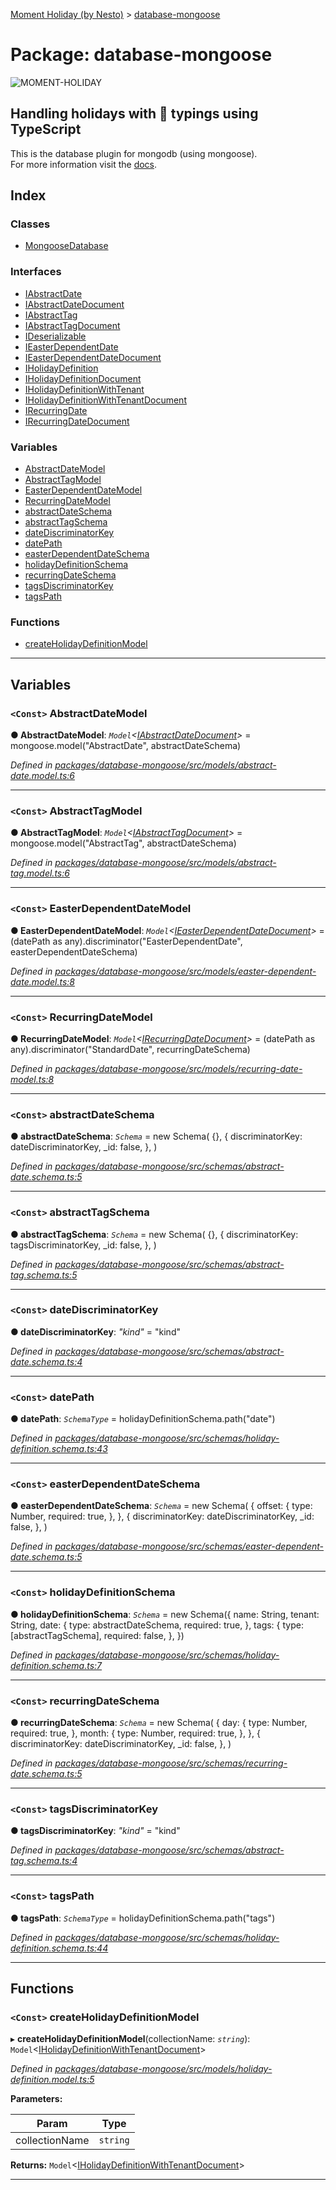[Moment Holiday (by Nesto)](../README.md) > [database-mongoose](../modules/database_mongoose.md)

# Package: database-mongoose

![MOMENT-HOLIDAY](https://raw.githubusercontent.com/nesto-software/moment-holiday/master/docs/assets/images/moment-holiday.png)

Handling holidays with 💪 typings using TypeScript
--------------------------------------------------

This is the database plugin for mongodb (using mongoose).  
For more information visit the [docs](https://nesto-software.github.io/moment-holiday/docs/).

## Index

### Classes

* [MongooseDatabase](../classes/database_mongoose.mongoosedatabase.md)

### Interfaces

* [IAbstractDate](../interfaces/database_mongoose.iabstractdate.md)
* [IAbstractDateDocument](../interfaces/database_mongoose.iabstractdatedocument.md)
* [IAbstractTag](../interfaces/database_mongoose.iabstracttag.md)
* [IAbstractTagDocument](../interfaces/database_mongoose.iabstracttagdocument.md)
* [IDeserializable](../interfaces/database_mongoose.ideserializable.md)
* [IEasterDependentDate](../interfaces/database_mongoose.ieasterdependentdate.md)
* [IEasterDependentDateDocument](../interfaces/database_mongoose.ieasterdependentdatedocument.md)
* [IHolidayDefinition](../interfaces/database_mongoose.iholidaydefinition.md)
* [IHolidayDefinitionDocument](../interfaces/database_mongoose.iholidaydefinitiondocument.md)
* [IHolidayDefinitionWithTenant](../interfaces/database_mongoose.iholidaydefinitionwithtenant.md)
* [IHolidayDefinitionWithTenantDocument](../interfaces/database_mongoose.iholidaydefinitionwithtenantdocument.md)
* [IRecurringDate](../interfaces/database_mongoose.irecurringdate.md)
* [IRecurringDateDocument](../interfaces/database_mongoose.irecurringdatedocument.md)

### Variables

* [AbstractDateModel](database_mongoose.md#abstractdatemodel)
* [AbstractTagModel](database_mongoose.md#abstracttagmodel)
* [EasterDependentDateModel](database_mongoose.md#easterdependentdatemodel)
* [RecurringDateModel](database_mongoose.md#recurringdatemodel)
* [abstractDateSchema](database_mongoose.md#abstractdateschema)
* [abstractTagSchema](database_mongoose.md#abstracttagschema)
* [dateDiscriminatorKey](database_mongoose.md#datediscriminatorkey)
* [datePath](database_mongoose.md#datepath)
* [easterDependentDateSchema](database_mongoose.md#easterdependentdateschema)
* [holidayDefinitionSchema](database_mongoose.md#holidaydefinitionschema)
* [recurringDateSchema](database_mongoose.md#recurringdateschema)
* [tagsDiscriminatorKey](database_mongoose.md#tagsdiscriminatorkey)
* [tagsPath](database_mongoose.md#tagspath)

### Functions

* [createHolidayDefinitionModel](database_mongoose.md#createholidaydefinitionmodel)

---

## Variables

<a id="abstractdatemodel"></a>

### `<Const>` AbstractDateModel

**● AbstractDateModel**: *`Model`<[IAbstractDateDocument](../interfaces/database_mongoose.iabstractdatedocument.md)>* = 
    mongoose.model<IAbstractDateDocument>("AbstractDate", abstractDateSchema)

*Defined in [packages/database-mongoose/src/models/abstract-date.model.ts:6](https://github.com/nesto-software/moment-holiday/blob/c39e49d/packages/database-mongoose/src/models/abstract-date.model.ts#L6)*

___
<a id="abstracttagmodel"></a>

### `<Const>` AbstractTagModel

**● AbstractTagModel**: *`Model`<[IAbstractTagDocument](../interfaces/database_mongoose.iabstracttagdocument.md)>* = 
    mongoose.model<IAbstractTagDocument>("AbstractTag", abstractDateSchema)

*Defined in [packages/database-mongoose/src/models/abstract-tag.model.ts:6](https://github.com/nesto-software/moment-holiday/blob/c39e49d/packages/database-mongoose/src/models/abstract-tag.model.ts#L6)*

___
<a id="easterdependentdatemodel"></a>

### `<Const>` EasterDependentDateModel

**● EasterDependentDateModel**: *`Model`<[IEasterDependentDateDocument](../interfaces/database_mongoose.ieasterdependentdatedocument.md)>* = 
    (datePath as any).discriminator("EasterDependentDate", easterDependentDateSchema)

*Defined in [packages/database-mongoose/src/models/easter-dependent-date.model.ts:8](https://github.com/nesto-software/moment-holiday/blob/c39e49d/packages/database-mongoose/src/models/easter-dependent-date.model.ts#L8)*

___
<a id="recurringdatemodel"></a>

### `<Const>` RecurringDateModel

**● RecurringDateModel**: *`Model`<[IRecurringDateDocument](../interfaces/database_mongoose.irecurringdatedocument.md)>* = 
    (datePath as any).discriminator("StandardDate", recurringDateSchema)

*Defined in [packages/database-mongoose/src/models/recurring-date-model.ts:8](https://github.com/nesto-software/moment-holiday/blob/c39e49d/packages/database-mongoose/src/models/recurring-date-model.ts#L8)*

___
<a id="abstractdateschema"></a>

### `<Const>` abstractDateSchema

**● abstractDateSchema**: *`Schema`* =  new Schema(
    {},
    {
        discriminatorKey: dateDiscriminatorKey,
        _id: false,
    },
)

*Defined in [packages/database-mongoose/src/schemas/abstract-date.schema.ts:5](https://github.com/nesto-software/moment-holiday/blob/c39e49d/packages/database-mongoose/src/schemas/abstract-date.schema.ts#L5)*

___
<a id="abstracttagschema"></a>

### `<Const>` abstractTagSchema

**● abstractTagSchema**: *`Schema`* =  new Schema(
    {},
    {
        discriminatorKey: tagsDiscriminatorKey,
        _id: false,
    },
)

*Defined in [packages/database-mongoose/src/schemas/abstract-tag.schema.ts:5](https://github.com/nesto-software/moment-holiday/blob/c39e49d/packages/database-mongoose/src/schemas/abstract-tag.schema.ts#L5)*

___
<a id="datediscriminatorkey"></a>

### `<Const>` dateDiscriminatorKey

**● dateDiscriminatorKey**: *"kind"* = "kind"

*Defined in [packages/database-mongoose/src/schemas/abstract-date.schema.ts:4](https://github.com/nesto-software/moment-holiday/blob/c39e49d/packages/database-mongoose/src/schemas/abstract-date.schema.ts#L4)*

___
<a id="datepath"></a>

### `<Const>` datePath

**● datePath**: *`SchemaType`* =  holidayDefinitionSchema.path("date")

*Defined in [packages/database-mongoose/src/schemas/holiday-definition.schema.ts:43](https://github.com/nesto-software/moment-holiday/blob/c39e49d/packages/database-mongoose/src/schemas/holiday-definition.schema.ts#L43)*

___
<a id="easterdependentdateschema"></a>

### `<Const>` easterDependentDateSchema

**● easterDependentDateSchema**: *`Schema`* =  new Schema(
    {
        offset: {
            type: Number,
            required: true,
        },
    },
    {
        discriminatorKey: dateDiscriminatorKey,
        _id: false,
    },
)

*Defined in [packages/database-mongoose/src/schemas/easter-dependent-date.schema.ts:5](https://github.com/nesto-software/moment-holiday/blob/c39e49d/packages/database-mongoose/src/schemas/easter-dependent-date.schema.ts#L5)*

___
<a id="holidaydefinitionschema"></a>

### `<Const>` holidayDefinitionSchema

**● holidayDefinitionSchema**: *`Schema`* =  new Schema({
    name: String,
    tenant: String,
    date: {
        type: abstractDateSchema,
        required: true,
    },
    tags: {
        type: [abstractTagSchema],
        required: false,
    },
})

*Defined in [packages/database-mongoose/src/schemas/holiday-definition.schema.ts:7](https://github.com/nesto-software/moment-holiday/blob/c39e49d/packages/database-mongoose/src/schemas/holiday-definition.schema.ts#L7)*

___
<a id="recurringdateschema"></a>

### `<Const>` recurringDateSchema

**● recurringDateSchema**: *`Schema`* =  new Schema(
    {
        day: {
            type: Number,
            required: true,
        },
        month: {
            type: Number,
            required: true,
        },
    },
    {
        discriminatorKey: dateDiscriminatorKey,
        _id: false,
    },
)

*Defined in [packages/database-mongoose/src/schemas/recurring-date.schema.ts:5](https://github.com/nesto-software/moment-holiday/blob/c39e49d/packages/database-mongoose/src/schemas/recurring-date.schema.ts#L5)*

___
<a id="tagsdiscriminatorkey"></a>

### `<Const>` tagsDiscriminatorKey

**● tagsDiscriminatorKey**: *"kind"* = "kind"

*Defined in [packages/database-mongoose/src/schemas/abstract-tag.schema.ts:4](https://github.com/nesto-software/moment-holiday/blob/c39e49d/packages/database-mongoose/src/schemas/abstract-tag.schema.ts#L4)*

___
<a id="tagspath"></a>

### `<Const>` tagsPath

**● tagsPath**: *`SchemaType`* =  holidayDefinitionSchema.path("tags")

*Defined in [packages/database-mongoose/src/schemas/holiday-definition.schema.ts:44](https://github.com/nesto-software/moment-holiday/blob/c39e49d/packages/database-mongoose/src/schemas/holiday-definition.schema.ts#L44)*

___

## Functions

<a id="createholidaydefinitionmodel"></a>

### `<Const>` createHolidayDefinitionModel

▸ **createHolidayDefinitionModel**(collectionName: *`string`*): `Model`<[IHolidayDefinitionWithTenantDocument](../interfaces/database_mongoose.iholidaydefinitionwithtenantdocument.md)>

*Defined in [packages/database-mongoose/src/models/holiday-definition.model.ts:5](https://github.com/nesto-software/moment-holiday/blob/c39e49d/packages/database-mongoose/src/models/holiday-definition.model.ts#L5)*

**Parameters:**

| Param | Type |
| ------ | ------ |
| collectionName | `string` |

**Returns:** `Model`<[IHolidayDefinitionWithTenantDocument](../interfaces/database_mongoose.iholidaydefinitionwithtenantdocument.md)>

___

